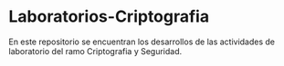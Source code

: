 # Laboratorios-Criptografia
En este repositorio se encuentran los desarrollos de las actividades de laboratorio del ramo Criptografia y Seguridad.
